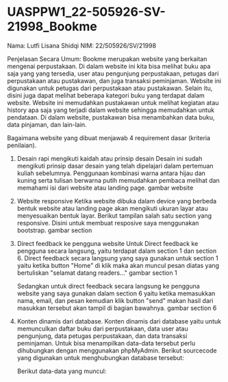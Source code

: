 # UASPPW1_22-505926-SV-21998_Bookme
Nama: Lutfi Lisana Shidqi
NIM: 22/505926/SV/21998

Penjelasan Secara Umum:
Bookme merupakan website yang berkaitan mengenai perpustakaan. Di dalam website ini kita bisa melihat buku apa saja yang yang tersedia, user atau pengunjung
perpustakaan, petugas dari perpustakaan atau pustakawan, dan juga transaksi peminjaman. Website ini digunakan untuk petugas dari perpustakaan atau pustakawan.
Selain itu, disini juga dapat melihat beberapa kategori buku yang terdapat dalam website. Website ini memudahkan pustakawan untuk melihat kegiatan atau history 
apa saja yang terjadi dalam website sehingga memudahkan untuk pendataan. Di dalam website, pustakawan bisa menambahkan data buku, data pinjaman, dan lain-lain.

Bagaimana website yang dibuat menjawab 4 requirement dasar (kriteria penilaian). 
1. Desain rapi mengikuti kaidah atau prinsip desain
   Desain ini sudah mengikuti prinsip dasar desain yang telah dipelajari dalam pertemuan kuliah sebelumnya. Penggunaan kombinasi warna antara hijau dan kuning 
   serta tulisan berwarna putih memudahkan pembaca melihat dan memahami isi dari website atau landing page. 
   gambar website
   
2. Website responsive
   Ketika website dibuka dalam device yang berbeda bentuk website atau landing page akan mengikuti ukuran layar atau menyesuaikan bentuk layar. Berikut tampilan 
   salah satu section yang responsive. Disini untuk membuat resposive saya menggunakan bootstrap.
   gambar section 
   
3. Direct feedback ke pengguna website
   Untuk Direct feedback ke pengguna secara langsung, yaitu terdapat dalam section 1 dan section 6. Direct feedback secara langsung yang saya gunakan untuk section 1
   yaitu ketika button "Home" di klik maka akan muncul pesan diatas yang bertuliskan "selamat datang readers..."
   gambar section 1
   
   Sedangkan untuk direct feedback secara langsung ke pengguna website yang saya gunakan dalam section 6 yaitu ketika memasukkan nama, email, dan pesan kemudian
   klik button "send" makan hasil dari masukkan tersebut akan tampil di bagian bawahnya.
   gambar section 6
4. Konten dinamis dari database.
   Konten dinamis dari database yaitu untuk memunculkan daftar buku dari perpustakaan, data user atau pengunjung, data petugas perpustakaan, dan data transaksi 
   peminjaman. Untuk bisa menampilkan data-data tersebut perlu dihubungkan dengan menggunakan phpMyAdmin. Berikut sourcecode yang digunakan untuk menghubungkan 
   database tersebut:
   
   Berikut data-data yang muncul:
   
   


